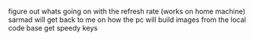 figure out whats going on with the refresh rate (works on home machine)
sarmad will get back to me on how the pc will build images from the local code base
get speedy keys
